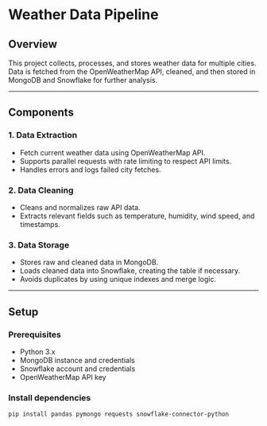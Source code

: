 # Weather Data Pipeline

## Overview
This project collects, processes, and stores weather data for multiple cities. Data is fetched from the OpenWeatherMap API, cleaned, and then stored in MongoDB and Snowflake for further analysis.

---

## Components

### 1. Data Extraction
- Fetch current weather data using OpenWeatherMap API.
- Supports parallel requests with rate limiting to respect API limits.
- Handles errors and logs failed city fetches.

### 2. Data Cleaning
- Cleans and normalizes raw API data.
- Extracts relevant fields such as temperature, humidity, wind speed, and timestamps.

### 3. Data Storage
- Stores raw and cleaned data in MongoDB.
- Loads cleaned data into Snowflake, creating the table if necessary.
- Avoids duplicates by using unique indexes and merge logic.

---

## Setup

### Prerequisites
- Python 3.x
- MongoDB instance and credentials
- Snowflake account and credentials
- OpenWeatherMap API key

### Install dependencies
```bash
pip install pandas pymongo requests snowflake-connector-python
